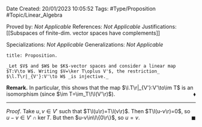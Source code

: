 <div class="topSpace"></div>

Date Created: 20/01/2023 10:05:52
Tags: #Type/Proposition #Topic/Linear_Algebra

Proved by: _Not Applicable_
References: _Not Applicable_
Justifications: [[Subspaces of finite-dim. vector spaces have complements]]

Specializations: _Not Applicable_
Generalizations: _Not Applicable_

``` ad-Proposition
title: Proposition.

_Let $V$ and $W$ be $K$-vector spaces and consider a linear map $T:V\to W$. Writing $V=\ker T\oplus V'$, the restriction_ $\l.T\r|_{V'}:V'\to W$ _is injective._

```

**Remark.** In particular, this shows that the map $\l.T\r|_{V'}:V'\to\im T$ is an isomorphism (since $\im T=\im_T\!\l(V'\r)$).<span style="float:right;">$\blacklozenge$</span>

---

_Proof_. Take $u,v\in V'$ such that $T\l(u\r)=T\l(v\r)$. Then $T\l(u-v\r)=0$, so $u-v\in V'\cap\ker T$. But then $u-v\in\l\{0\r\}$, so $u=v$.<span style="float:right;">$\blacksquare$</span>
